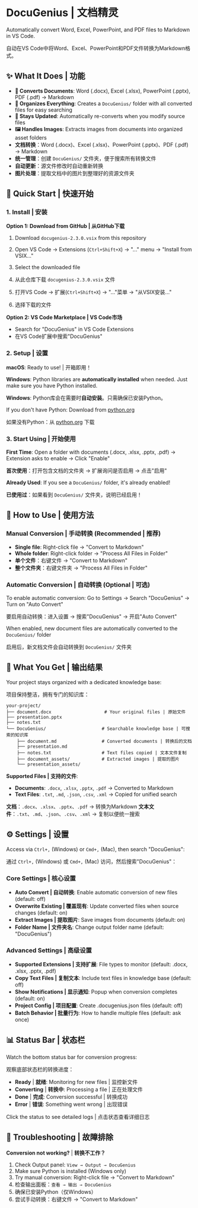 # DocuGenius | 文档精灵

Automatically convert Word, Excel, PowerPoint, and PDF files to Markdown in VS Code.

自动在VS Code中将Word、Excel、PowerPoint和PDF文件转换为Markdown格式。

## ✨ What It Does | 功能

- **📄 Converts Documents**: Word (.docx), Excel (.xlsx), PowerPoint (.pptx), PDF (.pdf) → Markdown
- **📁 Organizes Everything**: Creates a `DocuGenius/` folder with all converted files for easy searching
- **🔄 Stays Updated**: Automatically re-converts when you modify source files
- **🖼️ Handles Images**: Extracts images from documents into organized asset folders
- **文档转换**：Word (.docx)、Excel (.xlsx)、PowerPoint (.pptx)、PDF (.pdf) → Markdown
- **统一管理**：创建 `DocuGenius/` 文件夹，便于搜索所有转换文件
- **自动更新**：源文件修改时自动重新转换
- **图片处理**：提取文档中的图片到整理好的资源文件夹

## 🚀 Quick Start | 快速开始

### 1. Install | 安装

**Option 1: Download from GitHub | 从GitHub下载**
1. Download `docugenius-2.3.0.vsix` from this repository
2. Open VS Code → Extensions (`Ctrl+Shift+X`) → "..." menu → "Install from VSIX..."
3. Select the downloaded file

1. 从此仓库下载 `docugenius-2.3.0.vsix` 文件
2. 打开VS Code → 扩展(`Ctrl+Shift+X`) → "..."菜单 → "从VSIX安装..."
3. 选择下载的文件

**Option 2: VS Code Marketplace | VS Code市场**
- Search for "DocuGenius" in VS Code Extensions
- 在VS Code扩展中搜索"DocuGenius"

### 2. Setup | 设置

**macOS**: Ready to use! | 开箱即用！

**Windows**: Python libraries are **automatically installed** when needed. Just make sure you have Python installed.

**Windows**: Python库会在需要时**自动安装**。只需确保已安装Python。

If you don't have Python: Download from [python.org](https://python.org)

如果没有Python：从 [python.org](https://python.org) 下载

### 3. Start Using | 开始使用

**First Time**: Open a folder with documents (.docx, .xlsx, .pptx, .pdf) → Extension asks to enable → Click "Enable"

**首次使用**：打开包含文档的文件夹 → 扩展询问是否启用 → 点击"启用"

**Already Used**: If you see a `DocuGenius/` folder, it's already enabled!

**已使用过**：如果看到 `DocuGenius/` 文件夹，说明已经启用！

## 📖 How to Use | 使用方法

### Manual Conversion | 手动转换 (Recommended | 推荐)

- **Single file**: Right-click file → "Convert to Markdown"
- **Whole folder**: Right-click folder → "Process All Files in Folder"
- **单个文件**：右键文件 → "Convert to Markdown"
- **整个文件夹**：右键文件夹 → "Process All Files in Folder"

### Automatic Conversion | 自动转换 (Optional | 可选)

To enable automatic conversion: Go to Settings → Search "DocuGenius" → Turn on "Auto Convert"

要启用自动转换：进入设置 → 搜索"DocuGenius" → 开启"Auto Convert"

When enabled, new document files are automatically converted to the `DocuGenius/` folder

启用后，新文档文件会自动转换到 `DocuGenius/` 文件夹

## 📁 What You Get | 输出结果

Your project stays organized with a dedicated knowledge base:

项目保持整洁，拥有专门的知识库：

```
your-project/
├── document.docx                    # Your original files | 原始文件
├── presentation.pptx
├── notes.txt
└── DocuGenius/                     # Searchable knowledge base | 可搜索的知识库
    ├── document.md                 # Converted documents | 转换后的文档
    ├── presentation.md
    ├── notes.txt                   # Text files copied | 文本文件复制
    ├── document_assets/            # Extracted images | 提取的图片
    └── presentation_assets/
```

**Supported Files | 支持的文件**:

- **Documents**: `.docx`, `.xlsx`, `.pptx`, `.pdf` → Converted to Markdown
- **Text Files**: `.txt`, `.md`, `.json`, `.csv`, `.xml` → Copied for unified search

**文档**：`.docx`、`.xlsx`、`.pptx`、`.pdf` → 转换为Markdown
**文本文件**：`.txt`、`.md`、`.json`、`.csv`、`.xml` → 复制以便统一搜索

## ⚙️ Settings | 设置

Access via `Ctrl+,` (Windows) or `Cmd+,` (Mac), then search "DocuGenius":

通过 `Ctrl+,` (Windows) 或 `Cmd+,` (Mac) 访问，然后搜索"DocuGenius"：

### Core Settings | 核心设置
- **Auto Convert | 自动转换**: Enable automatic conversion of new files (default: off)
- **Overwrite Existing | 覆盖现有**: Update converted files when source changes (default: on)
- **Extract Images | 提取图片**: Save images from documents (default: on)
- **Folder Name | 文件夹名**: Change output folder name (default: "DocuGenius")

### Advanced Settings | 高级设置
- **Supported Extensions | 支持扩展**: File types to monitor (default: .docx, .xlsx, .pptx, .pdf)
- **Copy Text Files | 复制文本**: Include text files in knowledge base (default: off)
- **Show Notifications | 显示通知**: Popup when conversion completes (default: on)
- **Project Config | 项目配置**: Create .docugenius.json files (default: off)
- **Batch Behavior | 批量行为**: How to handle multiple files (default: ask once)

## 📊 Status Bar | 状态栏

Watch the bottom status bar for conversion progress:

观察底部状态栏的转换进度：

- **Ready** | **就绪**: Monitoring for new files | 监控新文件
- **Converting** | **转换中**: Processing a file | 正在处理文件
- **Done** | **完成**: Conversion successful | 转换成功
- **Error** | **错误**: Something went wrong | 出现错误

Click the status to see detailed logs | 点击状态查看详细日志

## 🔧 Troubleshooting | 故障排除

**Conversion not working?** | **转换不工作？**

1. Check Output panel: `View → Output → DocuGenius`
2. Make sure Python is installed (Windows only)
3. Try manual conversion: Right-click file → "Convert to Markdown"
4. 检查输出面板：`查看 → 输出 → DocuGenius`
5. 确保已安装Python（仅Windows）
6. 尝试手动转换：右键文件 → "Convert to Markdown"
